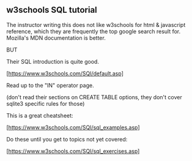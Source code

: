## w3schools SQL tutorial

The instructor writing this does not like w3schools for html & javascript reference, which they are frequently the top google search result for. Mozilla's MDN documentation is better.

BUT

Their SQL introduction is quite good.

[https://www.w3schools.com/SQl/default.asp]

Read up to the "IN" operator page.

(don't read their sections on CREATE TABLE options, they don't cover sqlite3 specific rules for those)

This is a great cheatsheet:

[https://www.w3schools.com/SQl/sql_examples.asp]

Do these until you get to topics not yet covered:

[https://www.w3schools.com/SQl/sql_exercises.asp]
